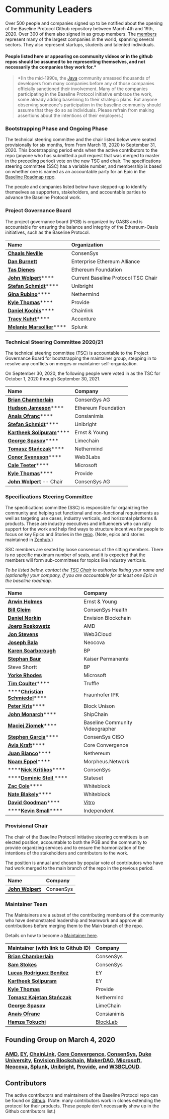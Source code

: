 # Community Leaders

Over 500 people and companies signed up to be notified about the opening of the Baseline Protocol Github repository between March 4th and 19th, 2020. Over 300 of them also signed in as group members. The [members](https://lists.oasis-open-projects.org/g/baseline/directory) represent many of the largest companies in the world, spanning several sectors. They also represent startups, students and talented individuals.

#### People listed here or appearing on community videos or in the github repos should be assumed to be representing themselves, and not necessarily the companies they work for.\* <a id="people-listed-here-or-appearing-on-community-videos-or-in-the-github-repos-should-be-assumed-to-be-representing-themselves-and-not-necessarily-the-companies-they-work-for"></a>

> \*\(In the mid-1990s, the [Java](https://en.wikipedia.org/wiki/Java_%28programming_language%29) community amassed thousands of developers from many companies before any of those companies officially sanctioned their involvement. Many of the companies participating in the Baseline Protocol initiative embrace the work, some already adding baselining to their strategic plans. But anyone observing someone's participation in the baseline community should assume that they do so as individuals. Please refrain from making assertions about the intentions of their employers.\)

### Bootstrapping Phase and Ongoing Phase <a id="bootstrapping-phase-and-ongoing-phase"></a>

The technical steering committee and the chair listed below were seated provisionally for six months, from From March 19, 2020 to September 31, 2020. This bootstrapping period ends when the active contributors to the repo \(anyone who has submitted a pull request that was merged to master in the preceding period\) vote on the new TSC and chair. The specifications steering committee \(SSC\) has a variable number, and membership is based on whether one is named as an accountable party for an Epic in the [Baseline Roadmap repo](https://github.com/ethereum-oasis/baseline-roadmap).

The people and companies listed below have stepped-up to identify themselves as supporters, stakeholders, and accountable parties to advance the Baseline Protocol work.

### Project Governance Board <a id="your-project-governance-board"></a>

The project governance board \(PGB\) is organized by OASIS and is accountable for ensuring the balance and integrity of the Ethereum-Oasis initiatives, such as the Baseline Protocol.

| Name | Organization |
| :--- | :--- |
| [**Chaals Neville**](https://www.linkedin.com/in/chaals/) | ConsenSys |
| [**Dan Burnett**](https://www.linkedin.com/in/daburnett/) | Enterprise Ethereum Alliance |
| [**Tas Dienes**](https://www.linkedin.com/in/tasdienes/) | Ethereum Foundation |
| [**John Wolpert**](https://linkedin.com/in/johnwolpert)\*\*\*\* | Current Baseline Protocol TSC Chair |
| [**Stefan Schmidt**](https://www.linkedin.com/in/stefschmidt/)\*\*\*\* | Unibright |
| [**Gina Rubino**](https://www.linkedin.com/in/ginarubino/)\*\*\*\* | Nethermind |
| [**Kyle Thomas**](https://www.linkedin.com/in/kylebthomas/)\*\*\*\* | Provide |
| [**Daniel Kochis**](https://www.linkedin.com/in/daniel-kochis-9b42627/)\*\*\*\* | Chainlink |
| [**Tracy Kuhrt**](https://www.linkedin.com/in/tracykuhrt/)\*\*\*\* | Accenture |
| [**Melanie Marsollier**](https://www.linkedin.com/in/melaniemarsollier/)\*\*\*\* | Splunk |

### Technical Steering Committee 2020/21 <a id="your-technical-steering-committee"></a>

The technical steering committee \(TSC\) is accountable to the Project Governance Board for bootstrapping the maintainer group, stepping in to resolve any conflicts on merges or maintainer self-organization.

On September 30, 2020, the following people were voted in as the TSC for October 1, 2020 through September 30, 2021.

| Name | Company |
| :--- | :--- |
| [**Brian Chamberlain**](https://www.linkedin.com/in/blchamberlain/) | ConsenSys AG |
| [**Hudson Jameson**](https://www.linkedin.com/in/hudsonjameson/)\*\*\*\* | Ethereum Foundation |
| [**Anais Ofranc**](https://www.linkedin.com/in/anaisofranc/)\*\*\*\* | Consianimis |
| [**Stefan Schmidt**](https://www.linkedin.com/in/stefschmidt/)\*\*\*\* | Unibright |
| [**Kartheek Solipuram**](https://www.linkedin.com/in/kartheek-solipuram-62970a8/)\*\*\*\* | Ernst & Young |
| [**George Spasov**](https://www.linkedin.com/in/george-spasov/)\*\*\*\* | Limechain |
| [**Tomasz Stańczak**](https://www.linkedin.com/in/tomaszkajetanstanczak/)\*\*\*\* | Nethermind |
| [**Conor Svensson**](https://www.linkedin.com/in/conor10/)\*\*\*\* | Web3Labs |
| [**Cale Teeter**](https://www.linkedin.com/in/caleteeter/)\*\*\*\* | Microsoft |
| [**Kyle Thomas**](https://www.linkedin.com/in/kylebthomas/)\*\*\*\* | Provide |
| [**John Wolpert**](https://www.linkedin.com/in/johnwolpert/) -- Chair | ConsenSys AG |

### Specifications Steering Committee <a id="your-specifications-steering-committee"></a>

The specifications committee \(SSC\) is responsible for organizing the community and helping set functional and non-functional requirements as well as targeting use cases, industry verticals, and horizontal platforms & products. These are industry executives and influencers who can rally support for the work and help find ways to structure incentives for people to focus on key Epics and Stories in the [repo](https://github.com/ethereum-oasis/baseline). \(Note, epics and stories maintained in [Zenhub](https://www.zenhub.com/sign-up).\)

SSC members are seated by loose consensus of the sitting members. There is no specific maximum number of seats, and it is expected that the members will form sub-committees for topics like industry verticals.

_To be listed below, contact the_ [_TSC Chair_](community-leaders.md#your-provisional-chair) _to authorize listing your name and \(optionally\) your company, if you are accountable for at least one Epic in the baseline roadmap._

| Name | Company |
| :--- | :--- |
| [**Arwin Holmes**](https://www.linkedin.com/in/arwinholmes/) | Ernst & Young |
| [**Bill Gleim**](https://www.linkedin.com/in/williamgleim/) | ConsenSys Health |
| [**Daniel Norkin**](https://www.linkedin.com/in/danielnorkin/) | Envision Blockchain |
| [**Joerg Roskowetz**](https://www.linkedin.com/in/joergroskowetz/) | AMD |
| [**Jon Stevens**](https://www.linkedin.com/in/lookfirst/) | Web3Cloud |
| [**Joseph Bala**](https://www.linkedin.com/in/josephbala/) | Neocova |
| [**Karen Scarborough**](https://www.linkedin.com/in/karenscarbrough/) | BP |
| [**Stephan Baur**](https://www.linkedin.com/in/stephanbaur/) | Kaiser Permanente |
| Steve Shortt | BP |
| [**Yorke Rhodes**](https://www.linkedin.com/in/yorkerhodes/) | Microsoft |
| [**Tim Coulter**](https://www.linkedin.com/in/timothyjcoulter/)\*\*\*\* | Truffle |
| \*\*\*\*[**Christian Schmiedel**](https://www.linkedin.com/in/christian-schmiedel-0363b0a5/)\*\*\*\* | Fraunhofer IPK |
| [**Peter Kris**](Https://linkedin.com/in/peter-kris-a7274054)\*\*\*\* | Block Unison |
| [**John Monarch**](https://www.linkedin.com/in/johnmonarch/)\*\*\*\* | ShipChain |
| [**Maciej Ziomek**](https://twitter.com/cryptoisland)\*\*\*\* | Baseline Community Videographer |
| [**Stephen Garcia**](https://www.linkedin.com/in/stephengarciainfosec/)\*\*\*\* | ConsenSys CISO |
| [**Avia Kraft**](https://www.linkedin.com/in/aviakraft/)\*\*\*\* | Core Convergence |
| [**Juan Blanco**](https://www.linkedin.com/in/juanfranblanco/)\*\*\*\* | Nethereum |
| [**Noam Eppel**](https://www.linkedin.com/in/noameppel/)\*\*\*\* | Morpheus.Network |
| \*\*\*\*[**Nick Kritikos**](https://www.linkedin.com/in/kritikos40/)\*\*\*\* | ConsenSys |
| \*\*\*\*[**Dominic Steil** ](https://www.linkedin.com/in/dominic-steil-b6092553/)\*\*\*\* | Stateset |
| [**Zac Cole**](https://www.linkedin.com/in/zak-cole/)\*\*\*\* | Whiteblock |
| [**Nate Blakely**](https://www.linkedin.com/in/nathaniel-blakely/)\*\*\*\* | Whiteblock |
| [**David Goodman**](https://www.linkedin.com/in/dh6oodman/)\*\*\*\* | [Vitro](https://vitro.io/) |
| \*\*\*\*[**Kevin Small**](https://uk.linkedin.com/in/kevinsmalldev)\*\*\*\* | Independent |

### Provisional Chair <a id="your-provisional-chair"></a>

The chair of the Baseline Protocol initiative steering committees is an elected position, accountable to both the PGB and the community to provide organizing services and to ensure the harmonization of the intentions of the stakeholders and contributors to the work.

The position is annual and chosen by popular vote of contributors who have had work merged to the main branch of the repo in the previous period.

| Name | Company |
| :--- | :--- |
| [**John Wolpert**](https://www.linkedin.com/in/johnwolpert/) | ConsenSys |

### Maintainer Team <a id="maintainer-team"></a>

The Maintainers are a subset of the contributing members of the community who have demonstrated leadership and teamwork and approve all contributions before merging them to the Main branch of the repo.

Details on how to become a [Maintainer here](members.md).

| Maintainer \(with link to Github ID\) | Company |
| :--- | :--- |
| [**Brian Chamberlain**](https://github.com/breakpointer) | ConsenSys |
| [**Sam Stokes**](https://github.com/bitwiseguy) | ConsenSys |
| [**Lucas Rodriguez Benitez**](https://www.linkedin.com/in/lucas-rodriguez-benitez-229092171/) | EY |
| [**Kartheek Solipuram**](https://github.com/skarred14) | EY |
| [**Kyle Thomas**](https://github.com/kthomas) | Provide |
| [**Tomasz Kajetan Stańczak**](https://www.linkedin.com/in/tomaszkajetanstanczak/) | Nethermind |
| [**George Spasov**](https://www.linkedin.com/in/george-spasov/) | LimeChain |
| [**Anais Ofranc**](https://github.com/Consianimis) | Consianimis |
| [**Hamza Tokuchi**](https://github.com/Meuko) | [BlockLab](https://www.blocklab.nl/) |

## Founding Group on March 4, 2020 <a id="founding-group-on-march-4-2020"></a>

### ​[**AMD**](https://www.amd.com/en/technologies/blockchain)**,** [**EY**](https://blockchain.ey.com/)**,** [**ChainLink**](https://chain.link/)**,** [**Core Convergence**](https://www.coreconvergence.us/)**,** [**ConsenSys**](https://consensys.net/)**,** [**Duke University**](https://pratt.duke.edu/)**,** [**Envision Blockchain**](https://envisionblockchain.com/)**,** [**MakerDAO**](https://makerdao.com/en/)**,** [**Microsoft**](http://www.microsoft.com/)**,** [**Neocova**](https://neocova.com/)**,** [**Splunk**](https://www.splunk.com/)**,** [**Unibright**](https://unibright.io/)**,** [**Provide**](https://provide.services/)**, and** [**W3BCLOUD**](https://www.w3bcloud.com/)**.** <a id="amd-ey-chainlink-core-convergence-consensys-duke-university-envision-blockchain-makerdao-microsoft-neocova-splunk-unibright-provide-and-w-3-bcloud"></a>

## Contributors <a id="contributors"></a>

The active contributors and maintainers of the Baseline Protocol repo can be found on [Github](https://github.com/ethereum-oasis/baseline/graphs/contributors). \(Note: many contributors work in clones extending the protocol for their products. These people don't necessarily show up in the Github contributors list.\) 

